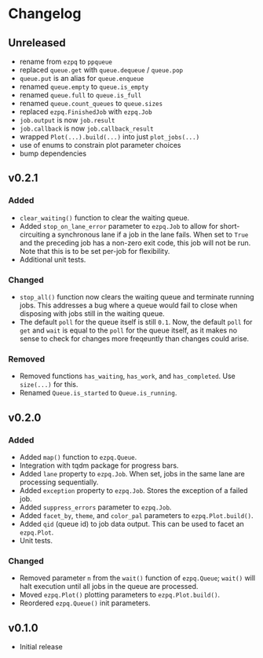 # Changelog

## Unreleased

- rename from `ezpq` to `ppqueue`
- replaced `queue.get` with `queue.dequeue` / `queue.pop`
- `queue.put` is an alias for `queue.enqueue`
- renamed `queue.empty` to `queue.is_empty`
- renamed `queue.full` to `queue.is_full`
- renamed `queue.count_queues` to `queue.sizes`
- replaced `ezpq.FinishedJob` with `ezpq.Job`
- `job.output` is now `job.result`
- `job.callback` is now `job.callback_result`
- wrapped `Plot(...).build(...)` into just `plot_jobs(...)`
- use of enums to constrain plot parameter choices
- bump dependencies

## v0.2.1

### Added

- `clear_waiting()` function to clear the waiting queue.
- Added `stop_on_lane_error` parameter to `ezpq.Job` to allow for short-circuiting a synchronous lane if a job in the lane fails. When set to `True` and the preceding job has a non-zero exit code, this job will not be run. Note that this is to be set per-job for flexibility.
- Additional unit tests.

### Changed

- `stop_all()` function now clears the waiting queue and terminate running jobs. This addresses a bug where a queue would fail to close when disposing with jobs still in the waiting queue.
- The default `poll` for the queue itself is still `0.1`. Now, the default `poll` for `get` and `wait` is equal to the `poll` for the queue itself, as it makes no sense to check for changes more freqeuntly than changes could arise.

### Removed

- Removed functions `has_waiting`, `has_work`, and `has_completed`. Use `size(...)` for this.
- Renamed `Queue.is_started` to `Queue.is_running`.

## v0.2.0

### Added

- Added `map()` function to `ezpq.Queue`.
- Integration with tqdm package for progress bars.
- Added `lane` property to `ezpq.Job`. When set, jobs in the same lane are processing sequentially.
- Added `exception` property to `ezpq.Job`. Stores the exception of a failed job.
- Added `suppress_errors` parameter to `ezpq.Job`.
- Added `facet_by`, `theme`, and `color_pal` parameters to `ezpq.Plot.build()`.
- Added `qid` (queue id) to job data output. This can be used to facet an `ezpq.Plot`.
- Unit tests.

### Changed

- Removed parameter `n` from the `wait()` function of `ezpq.Queue`; `wait()` will halt execution until all jobs in the queue are processed.
- Moved `ezpq.Plot()` plotting parameters to `ezpq.Plot.build()`.
- Reordered `ezpq.Queue()` init parameters.

## v0.1.0

- Initial release
